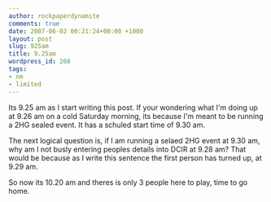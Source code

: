 ```yaml
---
author: rockpaperdynamite
comments: true
date: 2007-06-02 00:21:24+00:00 +1000
layout: post
slug: 925am
title: 9.25am
wordpress_id: 268
tags:
- nm
- limited
---
```


Its 9.25 am as I start writing this post. If your wondering what I'm doing up at 9.26 am on a cold Saturday morning, its because I'm meant to be running a 2HG sealed event. It has a schuled start time of 9.30 am.

The next logical question is, if I am running a selaed 2HG event at 9.30 am, why am I not busly entering peoples details into DCIR at 9.28 am? That would be because as I write this sentence the first person has turned up, at 9.29 am.

So now its 10.20 am and theres is only 3 people here to play, time to go home.
